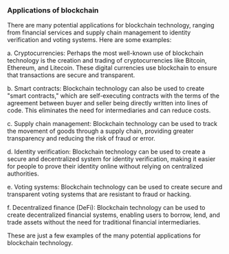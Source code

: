 ### Applications of blockchain

There are many potential applications for blockchain technology, ranging from financial services and supply chain management to identity verification and voting systems. Here are some examples:

a. Cryptocurrencies: Perhaps the most well-known use of blockchain technology is the creation and trading of cryptocurrencies like Bitcoin, Ethereum, and Litecoin. These digital currencies use blockchain to ensure that transactions are secure and transparent.

b. Smart contracts: Blockchain technology can also be used to create "smart contracts," which are self-executing contracts with the terms of the agreement between buyer and seller being directly written into lines of code. This eliminates the need for intermediaries and can reduce costs.

c. Supply chain management: Blockchain technology can be used to track the movement of goods through a supply chain, providing greater transparency and reducing the risk of fraud or error.

d. Identity verification: Blockchain technology can be used to create a secure and decentralized system for identity verification, making it easier for people to prove their identity online without relying on centralized authorities.

e. Voting systems: Blockchain technology can be used to create secure and transparent voting systems that are resistant to fraud or hacking.

f. Decentralized finance (DeFi): Blockchain technology can be used to create decentralized financial systems, enabling users to borrow, lend, and trade assets without the need for traditional financial intermediaries.

These are just a few examples of the many potential applications for blockchain technology.